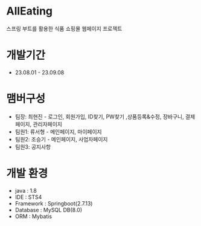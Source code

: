 # AllEating
스프링 부트를 활용한 식품 쇼핑몰 웹페이지 프로젝트

# 개발기간
- 23.08.01 - 23.09.08

# 맴버구성
- 팀장: 최현진 - 로그인, 회원가입, ID찾기, PW찾기 ,상품등록&수정, 장바구니, 결제페이지, 관리자페이지
- 팀원1: 류서형 - 메인페이지, 마이페이지
- 팀원2: 조승기 - 메인페이지, 사업자페이지
- 팀원3: 공지사항

# 개발 환경
- java : 1.8
- IDE : STS4
- Framework : Springboot(2.7.13)
- Database : MySQL DB(8.0)
- ORM : Mybatis


